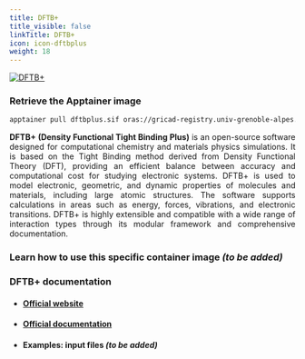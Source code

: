 ```yaml
---
title: DFTB+
title_visible: false
linkTitle: DFTB+
icon: icon-dftbplus
weight: 18
---
```


<a href="https://www.dftbplus.org/" target="_blank" class="codes-pages-top-logo">
  <img alt="DFTB+" class="logo-dftbplus"/>
</a>

### Retrieve the Apptainer image

```bash
apptainer pull dftbplus.sif oras://gricad-registry.univ-grenoble-alpes.fr/diamond/apptainer/apptainer-singularity-projects/dftbplus.sif:latest
```

<div align="justify">

**DFTB+ (Density Functional Tight Binding Plus)** is an open-source software designed for computational chemistry and materials physics simulations. It is based on the Tight Binding method derived from Density Functional Theory (DFT), providing an efficient balance between accuracy and computational cost for studying electronic systems. DFTB+ is used to model electronic, geometric, and dynamic properties of molecules and materials, including large atomic structures. The software supports calculations in areas such as energy, forces, vibrations, and electronic transitions. DFTB+ is highly extensible and compatible with a wide range of interaction types through its modular framework and comprehensive documentation.

</div>

### Learn how to use this specific container image _(to be added)_

### DFTB+ documentation

- #### <a href="https://www.dftbplus.org/" target="_blank">Official website</a>

- #### <a href="https://www.dftbplus.org/documentation.html" target="_blank">Official documentation</a>

- #### Examples: input files _(to be added)_
